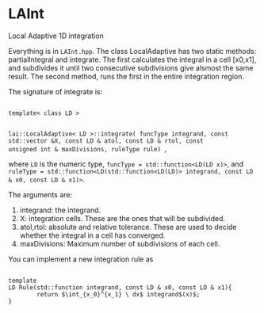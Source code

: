# LAInt
Local Adaptive 1D integration

Everything is in ```LAInt.hpp```. The class LocalAdaptive has two static methods: partialIntegral and integrate. The first calculates 
the integral in a cell [x0,x1], and subdivides it until two consecutive subdivisions give alsmost the same result. The second method, runs
the first in the entire integration region.


The signature of integrate is:

<code>
template< class LD > 

lai::LocalAdaptive< LD >::integrate(
                        funcType integrand, const std::vector<LD> &X, 
                        const LD & atol, const LD & rtol, const unsigned int & maxDivisions, 
                        ruleType rule)
</code>,

where `LD` is the numeric type,  `funcType = std::function<LD(LD x)>`, and `ruleType = std::function<LD(std::function<LD(LD)> integrand, const LD & x0, const LD & x1)>`. 

The arguments are:

1. integrand: the integrand.
1. X: integration cells. These are the ones that will be subdivided. 
1. atol,rtol:  absolute and relative tolerance. These are used to decide whether the integral in a cell has converged. 
1. maxDivisions: Maximum number of subdivisions of each cell. 

You can implement a new integration rule as 

<code>
template<class LD>
LD Rule(std::function<LD(LD)> integrand, const LD & x0, const LD & x1){
		return $\int_{x_0}^{x_1} \ dx$ integrand$(x)$;
}

</code>